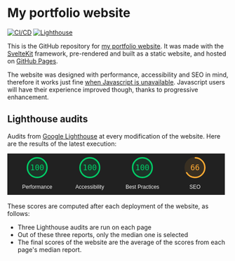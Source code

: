 # My portfolio website

[![CI/CD](https://github.com/corentin-regent/portfolio/actions/workflows/cicd.yml/badge.svg)](https://github.com/corentin-regent/portfolio/actions/workflows/cicd.yml)
[![Lighthouse](https://github.com/corentin-regent/portfolio/actions/workflows/lighthouse.yml/badge.svg)](https://github.com/corentin-regent/portfolio/actions/workflows/lighthouse.yml)

This is the GitHub repository for
[my portfolio website](https://corentin-regent.github.io/portfolio/). It was made with the
[SvelteKit](https://kit.svelte.dev/) framework, pre-rendered and built as a static website, and
hosted on [GitHub Pages](https://docs.github.com/en/pages).

The website was designed with performance, accessibility and SEO in mind, therefore it works just
fine [when Javascript is unavailable](https://www.kryogenix.org/code/browser/everyonehasjs.html).
Javascript users will have their experience improved though, thanks to progressive enhancement.

## Lighthouse audits

Audits from [Google Lighthouse](https://developer.chrome.com/docs/lighthouse/overview/) at every
modification of the website. Here are the results of the latest execution:

![Latest Lighthouse report](/docs/lighthouse-report.png)

These scores are computed after each deployment of the website, as follows:

- Three Lighthouse audits are run on each page
- Out of these three reports, only the median one is selected
- The final scores of the website are the average of the scores from each page's median report.
